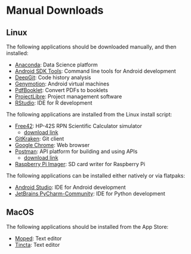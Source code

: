 # Manual Downloads

## Linux

The following applications should be downloaded manually, and then installed:

* [Anaconda][anaconda]: Data Science platform
* [Android SDK Tools][androidstudio]: Command line tools for Android development
* [DeepGit][deepgit]: Code history analysis
* [Genymotion][genymotion]: Android virtual machines
* [PdfBooklet][pdfbooklet]: Convert PDFs to booklets
* [ProjectLibre][projectlibre]: Project management software
* [RStudio][rstudio]: IDE for R development

The following applications are installed from the Linux install script:

* [Free42][free42]: HP-42S RPN Scientific Calculator simulator
  * [download link](https://thomasokken.com/free42/download/Free42Linux.tgz)
* [GitKraken][gitkraken]: Git client
* [Google Chrome][chrome]: Web browser
* [Postman][postman]: API platform for building and using APIs
  * [download link](https://dl.pstmn.io/download/latest/linux64)
* [Raspberry Pi Imager][rpi-imager]: SD card writer for Raspberry Pi

The following applications can be installed either natively or via flatpaks:

* [Android Studio][androidstudio]: IDE for Android development
* [JetBrains PyCharm-Community][pycharm]: IDE for Python development

[anaconda]: https://www.anaconda.com/products/individual#Downloads
[androidstudio]: https://developer.android.com/studio#downloads
[chrome]: https://www.google.com/chrome/
[deepgit]: https://www.syntevo.com/deepgit/download/
[free42]: https://thomasokken.com/free42/
[genymotion]: https://www.genymotion.com/download/
[gitkraken]: https://www.gitkraken.com/download
[pdfbooklet]: https://sourceforge.net/projects/pdfbooklet/files/
[postman]: https://www.postman.com/downloads/
[projectlibre]: https://sourceforge.net/projects/projectlibre/files/
[pycharm]: https://www.jetbrains.com/pycharm/download/#section=linux
[rpi-imager]: https://www.raspberrypi.com/software/
[rstudio]: https://www.rstudio.com/products/rstudio/download/#download

## MacOS

The following applications should be installed from the App Store:

* [Moped][moped]: Text editor
* [Tincta][tincta]: Text editor

[moped]: https://apps.apple.com/us/app/moped-text-editor/id1477419086?mt=12
[tincta]: https://codingfriends.github.io/Tincta/

